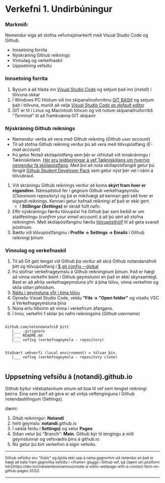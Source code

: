 # Verkefni 1. Undirbúningur 

### Markmið:
Nemendur eiga að stofna vefumsjónarkerfi með Visual Studio Code og Github. 

- Innsetning forrita
- Nýskráning Github reiknings
- Vinnulag og verkefnaskil
- Uppsetning vefsíðu

### Innsetning forrita

1. Byrjum á að hlaða inn [Visual Studio Code](https://code.visualstudio.com/) og setjum það inn (_install_) í tölvuna okkar
2. Í Windows PC hlöðum við inn skipanalínuforritinu [GIT BASH](https://git-scm.com/) og setjum það í tölvuna, munið að velja [_Visual Studio Code as default editor_](https://vefgrunnur.github.io/verkefnaskil/git_innsetning.html)
3. GIT er til í Linux og Macintosh tölvum og við notum skipanalínuforritið "_Terminal_" til að framkvæma GIT skipanir


### Nýskráning Github reiknings

* Nemendur verða að vera með Github reikning (_Github user account_)
* Til að stofna Github reikning verður þú að vera með tölvupóstfang (_E-mail account_)
* Þú getur Notað skólapóstfang sem þér er úthlutað við innskráningu í Tækniskólann. [Hér eru leiðbeiningar á vef Tækniskólans um hvernig nemendur fá skólapóstfang](https://tskoli.is/nethjalp/um-skolanetfang/). Með því að nota skólapóstfangið getur þú fengið [Github Student Developer Pack](Namsefni-1/GithubStudentDeveloperPack.md) sem getur nýst þér vel í námi á tölvubraut.

1. Við skráningu Github reiknings verður að koma **skýrt fram hver er eigandinn**. Námsaðstoð fer í gegnum Github verkefnageymslu (_Classroom repository_) og þá er mikilvægt að kennari geti séð hver er eigandi reiknings. Kennari getur hafnað reikningi ef það er ekki gert.
    * Í **Stillingar (_Settings_)** er skráð fullt nafn.
1. Eftir nýskráningu færðu tölvupóst frá Github þar sem beðið er um staðfestingu (_confirm your email account_) á að þú sért að stofna reikninginn. Með skólapóstfanginu færðu [tölvupósthólf](https://outlook.office.com/mail/) til að geta svarað póstinum. 
1. Bættu við tölvupóstfanginu í **Profile -> Settings -> Emails** í Github reikningi þínum 

### Vinnulag og verkefnaskil

1. Til að Git geti tengst við Github þá verður að skrá Github notandanafnið þitt og tölvupóstfang í [$ git config --global](https://vefgrunnur.github.io/verkefnaskil/git_innsetning.html) 
1. Þú stofnar verkefnageymslu á Github reikningnum þínum. Það er hægt að vinna verkefni beint í Github geymslunni en það er ekki skynsamlegt.  Best er að afrita verkefnageymsluna yfir á þína tölvu, vinna verkefnin og skila síðan jafnóðum.
1. [Náðu í geymsluna yfir í þína tölvu](https://vefgrunnur.github.io/verkefnaskil/git_verklag.html)
1. Opnaðu Visual Studio Code, veldu **"File -> "Open folder"** og vísaðu VSC á Verkefnageymsluna þína 
1. Núna ertu tilbúinn að vinna í verkefnum áfangans.
1. Í Innu, verkefni 1 skilar þú nafni reikningsins (_Github username_)

```

Github.com/notendanafnið þitt
   |___ .gitignore
   |___ README.md
   |___ vef1vg (verkefnageymsla - repository)

       
Staðvært umhverfi (local environment) = tölvan þín.
   |___	vef1vg (verkefnageymsla - repository clone)
   
```

## Uppsetning vefsíðu á (notandi).github.io  

Github býður viðskiptavinum sínum að búa til vef sem tengist reikningi þeirra. Eina sem þarf að gera er að virkja veftenginguna í Github notendastillingum (Settings). 

dæmi:  
1.	Gitub reikningur: **Notandi** 
1.	heiti geymslu: **notandi**.github.io
1.	Í valslá ferðu í **Settings)** og velur **Pages**
1. Síðan velur þú "Branch": **Main**. Github býr til tengingu á milli geymslunnar og vefsvæðis þins á github.io 
1.	Nú getur þú birt verkefnin á eigin vefsíðu.


<hr>
<small>
Github vefsíður eru "Static" og bjóða ekki upp á neina gagnvirkni við notendur en það er hægt að kalla fram gagnvirka vefsíðu í &lt;iframe> glugga í Github vef, sjá  [dæmi um póstform hér](https://dev.to/charalambosioannou/create-a-static-webpage-with-a-contact-form-on-github-pages-3532)
</small>
<hr>
